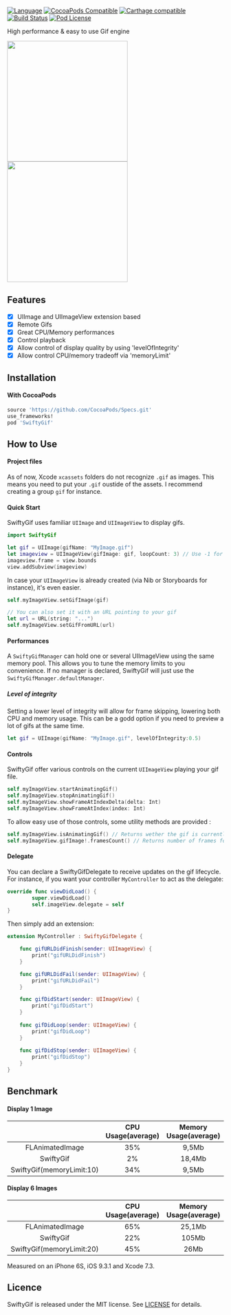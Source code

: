 [![Language](https://img.shields.io/badge/swift-4.2-blue.svg)](http://swift.org)
[![CocoaPods Compatible](https://img.shields.io/cocoapods/v/SwiftyGif.svg)](https://img.shields.io/cocoapods/v/SwiftyGif.svg)
[![Carthage compatible](https://img.shields.io/badge/Carthage-compatible-4BC51D.svg?style=flat)](https://github.com/Carthage/Carthage)
[![Build Status](https://travis-ci.org/kirualex/SwiftyGif.svg?branch=master)](https://travis-ci.org/kirualex/SwiftyGif)
[![Pod License](http://img.shields.io/cocoapods/l/SDWebImage.svg?style=flat)](https://www.apache.org/licenses/LICENSE-2.0.html)

High performance & easy to use Gif engine

<img src="http://i.imgur.com/p8A6jJh.gif" width="280" /> <img src="http://i.imgur.com/0hJ8MzW.gif" width="280"  />

## Features
- [x] UIImage and UIImageView extension based
- [x] Remote Gifs
- [x] Great CPU/Memory performances
- [x] Control playback
- [x] Allow control of  display quality by using 'levelOfIntegrity'
- [x] Allow control CPU/memory tradeoff via 'memoryLimit' 

## Installation
#### With CocoaPods
```ruby
source 'https://github.com/CocoaPods/Specs.git'
use_frameworks!
pod 'SwiftyGif'
```

## How to Use

#### Project files
As of now, Xcode `xcassets` folders do not recognize `.gif` as images. This means you need to put your `.gif` oustide of the assets. I recommend creating a group `gif` for instance. 

#### Quick Start
SwiftyGif uses familiar `UIImage` and `UIImageView`  to display gifs. 

```swift
import SwiftyGif

let gif = UIImage(gifName: "MyImage.gif")
let imageview = UIImageView(gifImage: gif, loopCount: 3) // Use -1 for infinite loop
imageview.frame = view.bounds
view.addSubview(imageview)
```

In case your `UIImageView` is already created (via Nib or Storyboards for instance), it's even easier.

```swift
self.myImageView.setGifImage(gif) 

// You can also set it with an URL pointing to your gif
let url = URL(string: "...")
self.myImageView.setGifFromURL(url) 
```

#### Performances
A  `SwiftyGifManager`  can hold one or several UIImageView using the same memory pool. This allows you to tune the memory limits to you convenience. If no manager is declared, SwiftyGif will just use the `SwiftyGifManager.defaultManager`.


##### Level of integrity
Setting a lower level of integrity will allow for frame skipping, lowering both CPU and memory usage. This can be a godd option if you need to preview a lot of gifs at the same time.

```swift
let gif = UIImage(gifName: "MyImage.gif", levelOfIntegrity:0.5)
```

#### Controls
SwiftyGif offer various controls on the current `UIImageView` playing your gif file. 

```swift
self.myImageView.startAnimatingGif()
self.myImageView.stopAnimatingGif()
self.myImageView.showFrameAtIndexDelta(delta: Int)
self.myImageView.showFrameAtIndex(index: Int)
```

To allow easy use of those controls, some utility methods are provided :

```swift
self.myImageView.isAnimatingGif() // Returns wether the gif is currently playing
self.myImageView.gifImage!.framesCount() // Returns number of frames for this gif
```

#### Delegate
You can declare a SwiftyGifDelegate to receive updates on the gif lifecycle.
For instance, if you want your controller `MyController` to act as the delegate:
```swift
override func viewDidLoad() {
        super.viewDidLoad()
        self.imageView.delegate = self
}
```

Then simply add an extension:

```swift
extension MyController : SwiftyGifDelegate {

    func gifURLDidFinish(sender: UIImageView) {
        print("gifURLDidFinish")
    }

    func gifURLDidFail(sender: UIImageView) {
        print("gifURLDidFail")
    }

    func gifDidStart(sender: UIImageView) {
        print("gifDidStart")
    }
    
    func gifDidLoop(sender: UIImageView) {
        print("gifDidLoop")
    }
    
    func gifDidStop(sender: UIImageView) {
        print("gifDidStop")
    }
}
```

## Benchmark
#### Display 1 Image
|               |CPU Usage(average) |Memory Usage(average) |
|:-------------:|:-----------------:|:-----------------------:|
|FLAnimatedImage|35%                |9,5Mb                    |
|SwiftyGif      |2%                 |18,4Mb                   |
|SwiftyGif(memoryLimit:10)|34%      |9,5Mb                    |

#### Display 6 Images
|               |CPU Usage(average) |Memory Usage(average) |
|:-------------:|:-----------------:|:-----------------------:|
|FLAnimatedImage|65%                |25,1Mb                   |
|SwiftyGif      |22%                |105Mb                    |
|SwiftyGif(memoryLimit:20)|45%      |26Mb                     |

Measured on an iPhone 6S, iOS 9.3.1 and Xcode 7.3.

## Licence
SwiftyGif is released under the MIT license. See [LICENSE](https://github.com/kirualex/SwiftyGif/raw/master/LICENSE) for details.
